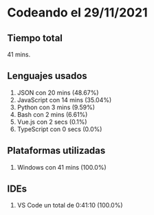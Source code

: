 # Codeando el 29/11/2021

## Tiempo total
41 mins.

## Lenguajes usados
1. JSON con 20 mins (48.67%)
1. JavaScript con 14 mins (35.04%)
1. Python con 3 mins (9.59%)
1. Bash con 2 mins (6.61%)
1. Vue.js con 2 secs (0.1%)
1. TypeScript con 0 secs (0.0%)

## Plataformas utilizadas
1. Windows con 41 mins (100.0%)

## IDEs
1. VS Code un total de 0:41:10 (100.0%)
